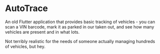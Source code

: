 # AutoTrace

An old Flutter application that provides basic tracking of vehicles - you can scan a VIN barcode,
mark it as parked in our taken out, and see how many vehicles are present and in what lots.

Not terribly realistic for the needs of someone actually managing hundreds of vehicles, but hey.

